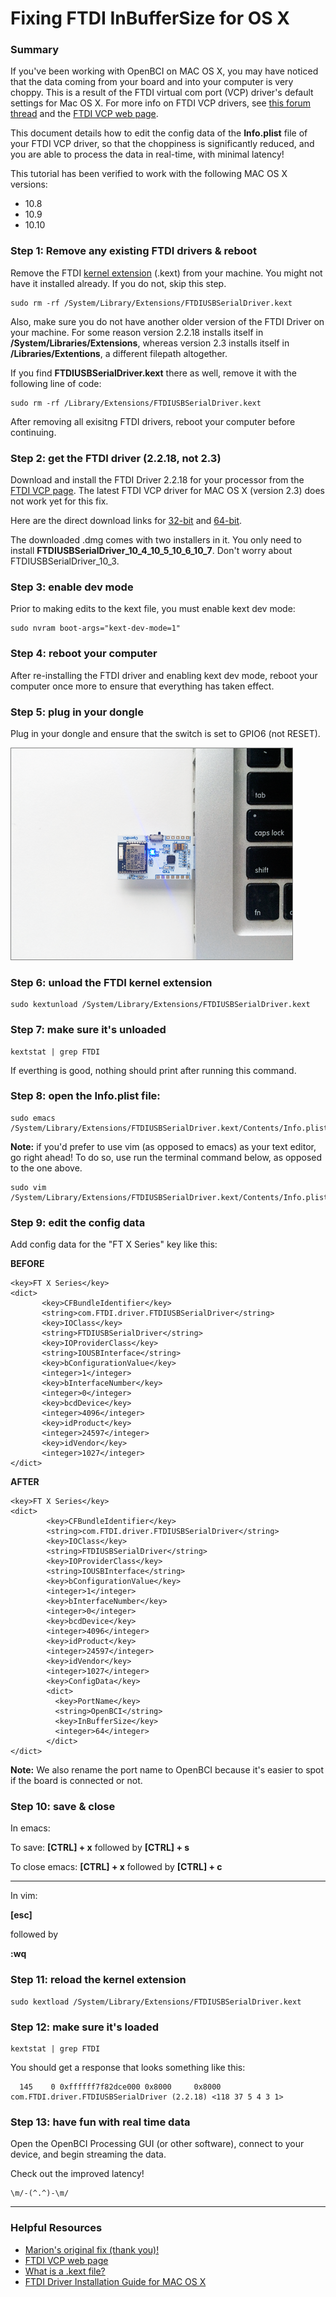 
# Fixing FTDI InBufferSize for OS X

### Summary

If you've been working with OpenBCI on MAC OS X, you may have noticed that the data coming from your board and into your computer is very choppy. This is a result of the FTDI virtual com port (VCP) driver's default settings for Mac OS X. For more info on FTDI VCP drivers, see [this forum thread](http://openbci.com/forum/index.php?p=/discussion/196/os-x-and-virtual-com-ports-mavericks-yosemite-note) and the [FTDI VCP web page](http://www.ftdichip.com/Drivers/VCP.htm).

This document details how to edit the config data of the **Info.plist** file of your FTDI VCP driver, so that the choppiness is significantly reduced, and you are able to process the data in real-time, with minimal latency!

This tutorial has been verified to work with the following MAC OS X versions:

- 10.8
- 10.9
- 10.10

### Step 1: Remove any existing FTDI drivers & reboot

Remove the FTDI [kernel extension](http://forums.macnn.com/79/developer-center/81624/what-is-a-kext-file/) (.kext) from your machine. You might not have it  installed already. If you do not, skip this step.

```
sudo rm -rf /System/Library/Extensions/FTDIUSBSerialDriver.kext
```

Also, make sure you do not have another older version of the FTDI Driver on your machine. For some reason version 2.2.18 installs itself in **/System/Libraries/Extensions**, whereas version 2.3 installs itself in **/Libraries/Extentions**, a different filepath altogether.

If you find **FTDIUSBSerialDriver.kext** there as well, remove it with the following line of code:

```
sudo rm -rf /Library/Extensions/FTDIUSBSerialDriver.kext
```

After removing all exisitng FTDI drivers, reboot your computer before continuing.

### Step 2: get the FTDI driver (2.2.18, not 2.3)

Download and install the FTDI Driver 2.2.18 for your processor from the [FTDI VCP page](http://www.ftdichip.com/Drivers/VCP.htm). The latest FTDI VCP driver for MAC OS X (version 2.3) does not work yet for this fix.

Here are the direct download links for [32-bit](http://www.ftdichip.com/drivers/VCP/MacOSX/FTDIUSBSerialDriver_v2_2_18.dmg) and [64-bit](http://www.ftdichip.com/Drivers/VCP/MacOSX/FTDIUSBSerialDriver_v2_2_18.dmg).

The downloaded .dmg comes with two installers in it. You only need to install **FTDIUSBSerialDriver_10_4_10_5_10_6_10_7**. Don't worry about FTDIUSBSerialDriver_10_3.

### Step 3: enable dev mode

Prior to making edits to the kext file, you must enable kext dev mode:

```
sudo nvram boot-args="kext-dev-mode=1"
```

### Step 4: reboot your computer

After re-installing the FTDI driver and enabling kext dev mode, reboot your computer once more to ensure that everything has taken effect.

### Step 5: plug in your dongle

Plug in your dongle and ensure that the switch is set to GPIO6 (not RESET). 

![image](../assets/images/dongleConnection.png)

### Step 6: unload the FTDI kernel extension 

```
sudo kextunload /System/Library/Extensions/FTDIUSBSerialDriver.kext
```

### Step 7: make sure it's unloaded

```
kextstat | grep FTDI
```
If everthing is good, nothing should print after running this command.

### Step 8: open the Info.plist file:

```
sudo emacs /System/Library/Extensions/FTDIUSBSerialDriver.kext/Contents/Info.plist
```
**Note:** if you'd prefer to use vim (as opposed to emacs) as your text editor, go right ahead! To do so, use run the terminal command below, as opposed to the one above.

```
sudo vim /System/Library/Extensions/FTDIUSBSerialDriver.kext/Contents/Info.plist
```

### Step 9: edit the config data

Add config data for the "FT X Series" key like this:

**BEFORE**

```
<key>FT X Series</key>
<dict>
       <key>CFBundleIdentifier</key>                               
 	   <string>com.FTDI.driver.FTDIUSBSerialDriver</string>
       <key>IOClass</key>
       <string>FTDIUSBSerialDriver</string>
       <key>IOProviderClass</key>
       <string>IOUSBInterface</string>
       <key>bConfigurationValue</key>
       <integer>1</integer>
       <key>bInterfaceNumber</key>
       <integer>0</integer>
       <key>bcdDevice</key>
       <integer>4096</integer>
       <key>idProduct</key>
       <integer>24597</integer>
       <key>idVendor</key>
       <integer>1027</integer>
</dict>
```

**AFTER**

```
<key>FT X Series</key>
<dict>
      	<key>CFBundleIdentifier</key>
    	<string>com.FTDI.driver.FTDIUSBSerialDriver</string>
     	<key>IOClass</key>
        <string>FTDIUSBSerialDriver</string>
        <key>IOProviderClass</key>
        <string>IOUSBInterface</string>
        <key>bConfigurationValue</key>
        <integer>1</integer>
        <key>bInterfaceNumber</key>
        <integer>0</integer>
        <key>bcdDevice</key>
        <integer>4096</integer>
        <key>idProduct</key>
        <integer>24597</integer>
        <key>idVendor</key>
        <integer>1027</integer>
        <key>ConfigData</key>
        <dict>
          <key>PortName</key>
          <string>OpenBCI</string>
          <key>InBufferSize</key>
          <integer>64</integer>
        </dict>
</dict>
```
**Note:** We also rename the port name to OpenBCI because it's easier to spot if the board is connected or not.

### Step 10: save & close

In emacs:

To save:
**[CTRL] + x**
followed by 
**[CTRL] + s**

To close emacs:
**[CTRL] + x**
followed by 
**[CTRL] + c**

---------------

In vim:

**[esc]**

followed by 

**:wq**


### Step 11: reload the kernel extension
```
sudo kextload /System/Library/Extensions/FTDIUSBSerialDriver.kext
```

### Step 12: make sure it's loaded
```
kextstat | grep FTDI
```
You should get a response that looks something like this:

```
  145    0 0xffffff7f82dce000 0x8000     0x8000     com.FTDI.driver.FTDIUSBSerialDriver (2.2.18) <118 37 5 4 3 1>
```

### Step 13: have fun with real time data 

Open the OpenBCI Processing GUI (or other software), connect to your device, and begin streaming the data. 

Check out the improved latency!

```
\m/-(^.^)-\m/
```
  

------------


### Helpful Resources

- [Marion's original fix (thank you)!](http://ebrain.io/openbci-ftdi-driver/)
- [FTDI VCP web page](http://www.ftdichip.com/Drivers/VCP.htm)
- [What is a .kext file?](http://forums.macnn.com/79/developer-center/81624/what-is-a-kext-file/)
- [FTDI Driver Installation Guide for MAC OS X](http://www.ftdichip.com/Support/Documents/AppNotes/AN_134_FTDI_Drivers_Installation_Guide_for_MAC_OSX.pdf)


